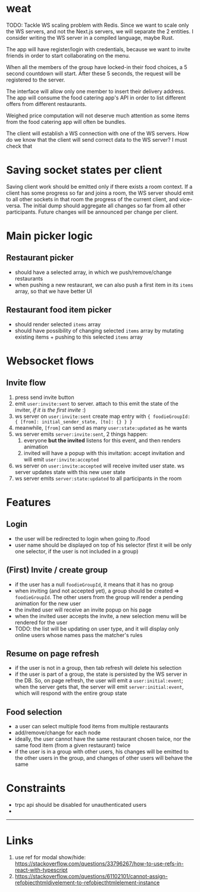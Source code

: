 # weat

TODO: Tackle WS scaling problem with Redis.
Since we want to scale only the WS servers, and not the Next.js servers, we will separate the 2 entities.
I consider writing the WS server in a compiled language, maybe Rust.

The app will have register/login with credentials, because we want to invite friends in order to start collaborating on the menu.

When all the members of the group have locked-in their food choices, a 5 second countdown will start. After these 5 seconds, the request will be registered to the server.

The interface will allow only one member to insert their delivery address.
The app will consume the food catering app's API in order to list different offers from different restaurants.

Weighed price computation will not deserve much attention as some items from the food catering app will often be bundles.

The client will establish a WS connection with one of the WS servers.
How do we know that the client will send correct data to the WS server? I must check that

# Saving socket states per client
Saving client work should be emitted only if there exists a room context. If a client has some progress so far and joins a room, the WS server should emit to all other sockets in that room the progress of the current client, and vice-versa.
The initial dump should aggregate all changes so far from all other participants. Future changes will be announced per change per client. 

# Main picker logic
## Restaurant picker
- should have a selected array, in which we push/remove/change restaurants
- when pushing a new restaurant, we can also push a first item in its `items` array, so that we have better UI

## Restaurant food item picker
- should render selected `items` array
- should have possibility of changing selected `items` array by mutating existing items + pushing to this selected `items` array

# Websocket flows
## Invite flow
1. press send invite button
2. emit `user:invite:sent` to server. attach to this emit the state of the inviter, _if it is the first invite_ :)
3. ws server on `user:invite:sent` create map entry with `{ foodieGroupId: { [from]: initial_sender_state, [to]: {} } }`
4. meanwhile, `[from]` can send as many `user:state:updated` as he wants
5. ws server emits `server:invite:sent`, 2 things happen:
   1. everyone **but the invited** listens for this event, and then renders animation
   2. invited will have a popup with this invitation: accept invitation and will emit `user:invite:accepted`
6. ws server on `user:invite:accepted` will receive invited user state. ws server updates state with this new user state
7. ws server emits `server:state:updated` to all participants in the room

# Features
## Login
- the user will be redirected to login when going to /food
- user name should be displayed on top of his selector (first it will be only one selector, if the user is not included in a group)

## (First) Invite / create group
- if the user has a null `foodieGroupId`, it means that it has no group
- when inviting (and not accepted yet), a group should be created => `foodieGroupId`. The other users from the group will render a pending animation for the new user
- the invited user will receive an invite popup on his page
- when the invited user accepts the invite, a new selection menu will be rendered for the user
- TODO: the list will be updating on user type, and it will display only online users whose names pass the matcher's rules

## Resume on page refresh
- if the user is not in a group, then tab refresh will delete his selection
- if the user is part of a group, the state is persisted by the WS server in the DB. So, on page refresh, the user will emit a `user:initial:event`; when the server gets that, the server will emit `server:initial:event`, which will respond with the entire group state

## Food selection
- a user can select multiple food items from multiple restaurants
- add/remove/change for each node
- ideally, the user cannot have the same restaurant chosen twice, nor the same food item (from a given restaurant) twice
- if the user is in a group with other users, his changes will be emitted to the other users in the group, and changes of other users will behave the same

# Constraints
- trpc api should be disabled for unauthenticated users
- 

---
# Links
1. use ref for modal show/hide: https://stackoverflow.com/questions/33796267/how-to-use-refs-in-react-with-typescript
2. https://stackoverflow.com/questions/61102101/cannot-assign-refobjecthtmldivelement-to-refobjecthtmlelement-instance